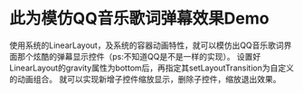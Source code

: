 # 此为模仿QQ音乐歌词弹幕效果Demo

使用系统的LinearLayout，及系统的容器动画特性，就可以模仿出QQ音乐歌词界面那个炫酷的弹幕显示控件（ps:不知道QQ是不是一样的实现）。
设置好LinearLayout的gravity属性为bottom后，再指定其setLayoutTransition为自定义的动画组合。
就可以实现新增子控件缩放显示，删除子控件，缩放退出效果。
